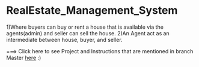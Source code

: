 # RealEstate_Management_System
1)Where buyers can buy or rent a house that is available via the agents(admin) and seller can sell the house. 
2)An Agent act as an intermediate between house, buyer, and seller.

===> Click here to see Project and Instructions that are mentioned in branch Master  [here](https://github.com/bharadwajrathod/RealEstate_Management_System/tree/master) :)
